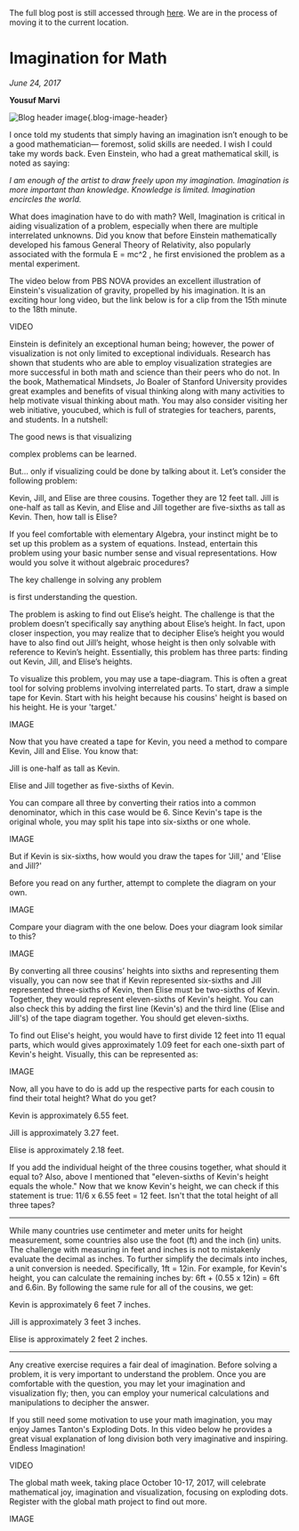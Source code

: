 The full blog post is still accessed through [here](https://www.1onepsilon.com/single-post/2017/06/24/Imagination-for-Math). We are in the process of moving it to the current location.

# Imagination for Math

*June 24, 2017*

**Yousuf Marvi**

![Blog header image](https://es-app.com/assets/7342xa.jpg){.blog-image-header}

I once told my students that simply having an imagination isn’t enough to be a good mathematician— foremost, solid skills are needed. I wish I could take my words back. Even Einstein, who had a great mathematical skill, is noted as saying:

*I am enough of the artist to draw freely upon my imagination. Imagination is more important than knowledge. Knowledge is limited. Imagination encircles the world.*

What does imagination have to do with math? Well, Imagination is critical in aiding visualization of a problem, especially when there are multiple interrelated unknowns. Did you know that before Einstein mathematically developed his famous General Theory of Relativity, also popularly associated with the formula E = mc^2 , he first envisioned the problem as a mental experiment.

The video below from PBS NOVA provides an excellent illustration of Einstein's visualization of gravity, propelled by his imagination. It is an exciting hour long video, but the link below is for a clip from the 15th minute to the 18th minute. 

VIDEO

Einstein is definitely an exceptional human being; however, the power of visualization is not only limited to exceptional individuals. Research has shown that students who are able to employ visualization strategies are more successful in both math and science than their peers who do not. In the book, Mathematical Mindsets, Jo Boaler of Stanford University provides great examples and benefits of visual thinking along with many activities to help motivate visual thinking about math. You may also consider visiting her web initiative, youcubed, which is full of strategies for teachers, parents, and students.  In a nutshell:

The good news is that visualizing

complex problems can be learned.

But… only if visualizing could be done by talking about it. Let’s consider the following problem:

Kevin, Jill, and Elise are three cousins. Together they are 12 feet tall. Jill is one-half as tall as Kevin, and Elise and Jill together are five-sixths as tall as Kevin. Then, how tall is Elise?

If you feel comfortable with elementary Algebra, your instinct might be to set up this problem as a system of equations. Instead, entertain this problem using your basic number sense and visual representations. How would you solve it without algebraic procedures?

 
The key challenge in solving any problem

is first understanding the question.

 

The problem is asking to find out Elise’s height. The challenge is that the problem doesn’t specifically say anything about Elise’s height. In fact, upon closer inspection, you may realize that to decipher Elise’s height you would have to also find out Jill’s height, whose height is then only solvable with reference to Kevin’s height.  Essentially, this problem has three parts: finding out Kevin, Jill, and Elise’s heights.

To visualize this problem, you may use a tape-diagram. This is often a great tool for solving problems involving interrelated parts. To start, draw a simple tape for Kevin. Start with his height because his cousins' height is based on his height.  He is your 'target.'

IMAGE

Now that you have created a tape for Kevin, you need a method to compare Kevin, Jill and Elise. You know that:

Jill is one-half as tall as Kevin.

Elise and Jill together as five-sixths of Kevin.

You can compare all three by converting their ratios into a common denominator, which in this case would be 6. Since Kevin's tape is the original whole, you may split his tape into six-sixths or one whole.

IMAGE

But if Kevin is six-sixths, how would you draw the tapes for 'Jill,' and 'Elise and Jill?'  

Before you read on any further, attempt to complete the diagram on your own.

IMAGE

Compare your diagram with the one below. Does your diagram look similar to this?

IMAGE

By converting all three cousins’ heights into sixths and representing them visually, you can now see that if Kevin represented six-sixths and Jill represented three-sixths of Kevin, then Elise must be two-sixths of Kevin. Together, they would represent eleven-sixths of Kevin's height. You can also check this by adding the first line (Kevin's) and the third line (Elise and Jill's) of the tape diagram together. You should get eleven-sixths.  

To find out Elise's height, you would have to first divide 12 feet into 11 equal parts, which would gives approximately 1.09 feet for each one-sixth part of Kevin's height. Visually, this can be represented as: 

IMAGE

Now, all you have to do is add up the respective parts for each cousin to find their total height?  What do you get?

Kevin is approximately 6.55 feet.

Jill is approximately 3.27 feet.

Elise is approximately 2.18 feet.

If you add the individual height of the three cousins together, what should it equal to?  Also, above I mentioned that "eleven-sixths of Kevin's height equals the whole." Now that we know Kevin's height, we can check if this statement is true: 11/6 x 6.55 feet = 12 feet.  Isn't that the total height of all three tapes?

---

While many countries use centimeter and meter units for height measurement, some countries also use the foot (ft) and the inch (in) units. The challenge with measuring in feet and inches is not to mistakenly evaluate the decimal as inches. To further simplify the decimals into inches, a unit conversion is needed. Specifically, 1ft = 12in. For example, for Kevin's height, you can calculate the remaining inches by: 6ft + (0.55 x 12in) = 6ft and 6.6in.  By following the same rule for all of the cousins, we get:

 

Kevin is approximately 6 feet 7 inches.

Jill is approximately 3 feet 3 inches.

Elise is approximately 2 feet 2 inches.

---

Any creative exercise requires a fair deal of imagination. Before solving a problem, it is very important to understand the problem. Once you are comfortable with the question, you may let your imagination and visualization fly; then, you can employ your numerical calculations and manipulations to decipher the answer. 

 

If you still need some motivation to use your math imagination, you may enjoy James Tanton's Exploding Dots. In this video below he provides a great visual explanation of long division both very imaginative and inspiring. Endless Imagination!

VIDEO

The global math week, taking place October 10-17, 2017, will celebrate mathematical joy, imagination and visualization, focusing on exploding dots. Register with the global math project to find out more.

IMAGE